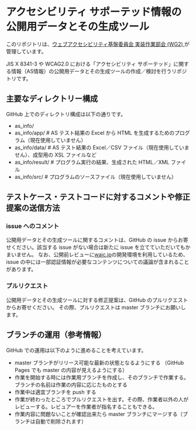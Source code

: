 # アクセシビリティ サポーテッド情報の公開用データとその生成ツール

このリポジトリは、[ウェブアクセシビリティ基盤委員会 実装作業部会 (WG2) ](https://waic.jp/committee/wg2/)が管理しています。

JIS X 8341-3 や WCAG2.0 における「アクセシビリティ サポーテッド」に関する情報（AS情報）の公開用データとその生成ツールの作成／検討を行うリポジトリです。

## 主要なディレクトリー構成

GitHub 上でのディレクトリ構成は以下の通りです。

 - as_info/
 - as_info/app/ # AS テスト結果の Excel から HTML を生成するためのプログラム（現在使用していません）
 - as_info/data/ # AS テスト結果の Excel／CSV ファイル（現在使用していません）、成型用の XSL ファイルなど
 - as_info/result/ # プログラム実行の結果、生成された HTML／XML ファイル
 - as_info/src/ # プログラムのソースファイル（現在使用していません）

## テストケース・テストコードに対するコメントや修正提案の送信方法

### issue へのコメント

公開用データとその生成ツールに関するコメントは、GitHub の issue からお寄せください。該当する issue がない場合は新たに issue を立てていただいてもかまいません。
なお、公開前レビューに[waic.jp](https://waic.jp/)の開発環境を利用しているため、issue の中には一部認証情報が必要なコンテンツについての議論が含まれることがあります。

### プルリクエスト

公開用データとその生成ツールに対する修正提案は、GitHub のプルリクエストからお寄せください。 その際、プルリクエストは master ブランチにお願いします。

## ブランチの運用（参考情報）

GitHub での運用は以下のように進めることを考えています。

 - master ブランチがリリース可能な最新の状態となるようにする （GitHub Pages でも master の内容が見えるようにする）
 - 作業を開始する時には作業用ブランチを作成し、そのブランチで作業する。ブランチの名前は作業の内容に応じたものとする
 - 作業中は適宜ブランチを push する
 - 作業が終わったところでプルリクエストを出す。その際、作業者以外の人がレビューする。レビュアーを作業者が指名することもできる。
 - 作業内容に問題ないことが確認出来たら master ブランチにマージする（ブランチは自動で削除されます）
